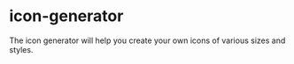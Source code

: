 # icon-generator
The icon generator will help you create your own icons of various sizes and styles.
